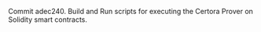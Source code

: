Commit adec240.                    Build and Run scripts for executing the Certora Prover on Solidity smart contracts.